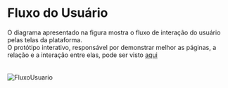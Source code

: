 # Fluxo do Usuário

O diagrama apresentado na figura mostra o fluxo de interação do usuário pelas telas da plataforma. <br>
O protótipo interativo, responsável por demonstrar melhor as páginas, a relação e a interação entre elas, pode ser visto [aqui](https://www.figma.com/file/uO11LfeFDDSNAioO6fR0Sh/Aulas-Particulares?node-id=0%3A1)
<br><br><br>
![FluxoUsuario](https://user-images.githubusercontent.com/79855405/135740883-50c87e74-19fd-4a06-981f-9e5e4e443b5a.jpg)
